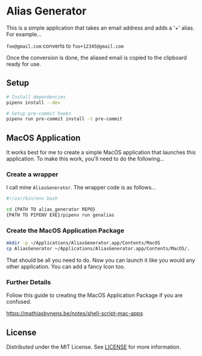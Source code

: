 # Alias Generator

This is a simple application that takes an email address and adds a '+' alias. For example...

`foo@gmail.com` converts to `foo+12345@gmail.com`

Once the conversion is done, the aliased email is copied to the clipboard ready for use.

## Setup

```sh
# Install dependencies
pipenv install --dev

# Setup pre-commit hooks
pipenv run pre-commit install -t pre-commit
```

## MacOS Application

It works best for me to create a simple MacOS application that launches this application. To make this work, you'll need to do the following...

### Create a wrapper

I call mine `AliasGenerator`. The wrapper code is as follows...

```bash
#!/usr/bin/env bash

cd {PATH TO alias_generator REPO}
{PATH TO PIPENV EXE}/pipenv run genalias
```

### Create the MacOS Application Package

```sh
mkdir -p ~/Applications/AliasGenerator.app/Contents/MacOS
cp AliasGenerator ~/Applications/AliasGenerator.app/Contents/MacOS/.
```

That should be all you need to do. Now you can launch it like you would any other application. You can add a fancy Icon too.

### Further Details

Follow this guide to creating the MacOS Application Package if you are confused.

https://mathiasbynens.be/notes/shell-script-mac-apps

## License

Distributed under the MIT License. See [LICENSE](https://github.com/hashref/aliasgenerator/blob/master/LICENSE) for more information.

